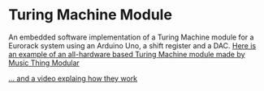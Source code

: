 # Turing Machine Module

An embedded software implementation of a Turing Machine module for a Eurorack system  using an Arduino Uno, a shift register and a DAC. 
[Here is an example of an all-hardware based Turing Machine module made by Music Thing Modular](https://www.thonk.co.uk/shop/turingmkii/)

[... and a video explaing how they work](https://www.youtube.com/watch?v=va2XAdFtmeU&feature=emb_imp_woyt&themeRefresh=1)




